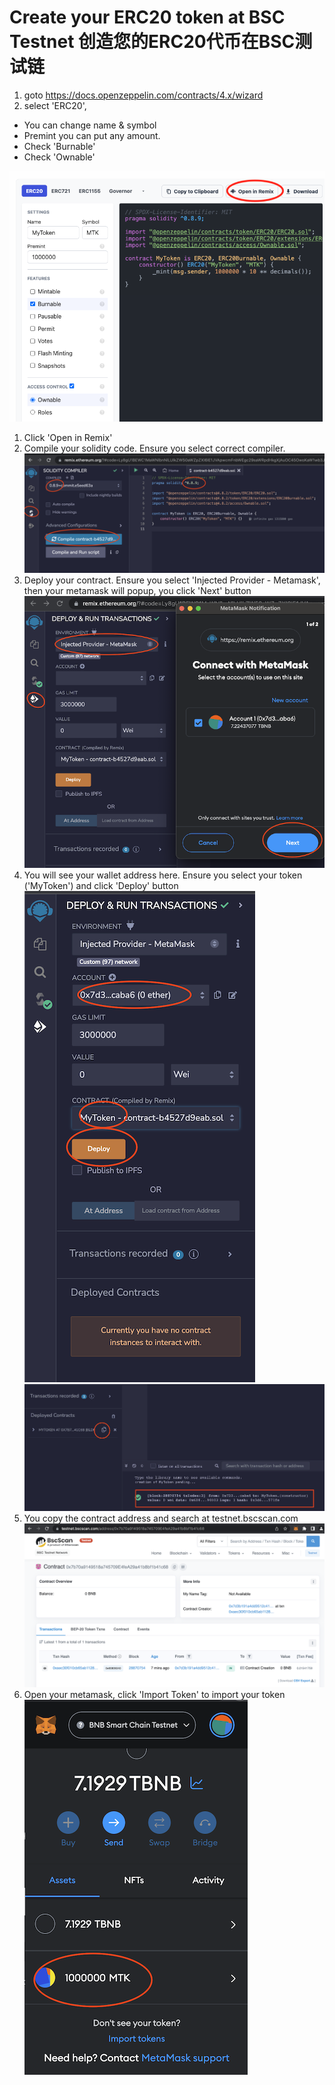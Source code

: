 # Create your ERC20 token at BSC Testnet 创造您的ERC20代币在BSC测试链

1. goto https://docs.openzeppelin.com/contracts/4.x/wizard
1. select 'ERC20',
* You can change name & symbol
* Premint you can put any amount.
* Check 'Burnable'
* Check 'Ownable'

![contract01](images/contract01.png)
1. Click 'Open in Remix'
1. Compile your solidity code. Ensure you select correct compiler.
![contract02](images/contract02.png)
1. Deploy your contract. Ensure you select 'Injected Provider - Metamask', then your metamask will popup, you click 'Next' button
![contract03](images/contract03.png)
1. You will see your wallet address here. Ensure you select your token ('MyToken') and click 'Deploy' button
![contract04](images/contract04.png)
![contract05](images/contract05.png) 
1. You copy the contract address and search at testnet.bscscan.com
![contract06](images/contract06.png)
1. Open your metamask, click 'Import Token' to import your token
![contract07](images/contract07.png)
